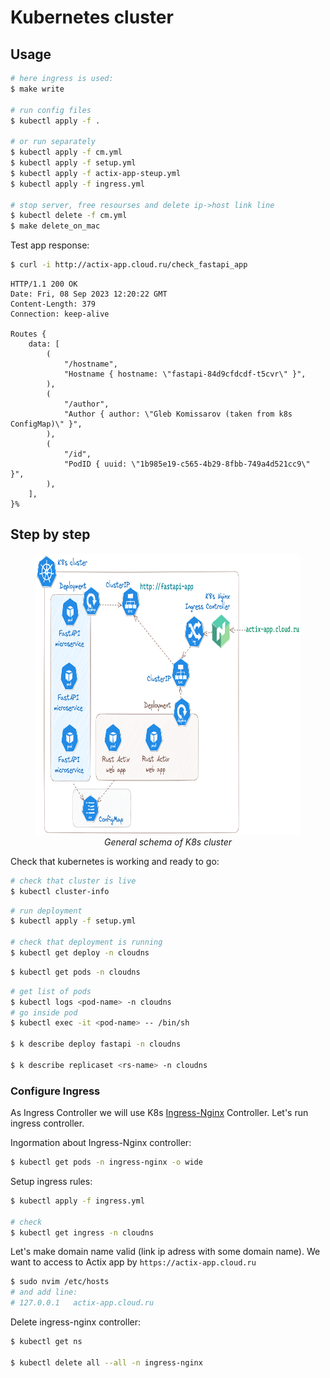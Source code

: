 # Kubernetes cluster

## Usage

```bash
# here ingress is used:
$ make write

# run config files
$ kubectl apply -f .

# or run separately
$ kubectl apply -f cm.yml
$ kubectl apply -f setup.yml
$ kubectl apply -f actix-app-steup.yml
$ kubectl apply -f ingress.yml

# stop server, free resourses and delete ip->host link line
$ kubectl delete -f cm.yml
$ make delete_on_mac
```

Test app response:

```bash
$ curl -i http://actix-app.cloud.ru/check_fastapi_app
```

```
HTTP/1.1 200 OK
Date: Fri, 08 Sep 2023 12:20:22 GMT
Content-Length: 379
Connection: keep-alive

Routes {
    data: [
        (
            "/hostname",
            "Hostname { hostname: \"fastapi-84d9cfdcdf-t5cvr\" }",
        ),
        (
            "/author",
            "Author { author: \"Gleb Komissarov (taken from k8s ConfigMap)\" }",
        ),
        (
            "/id",
            "PodID { uuid: \"1b985e19-c565-4b29-8fbb-749a4d521cc9\" }",
        ),
    ],
}%
```

## Step by step

<center>
<figure>
    <img src="../imgs/k8s-cluster-v1.png" height="450">
    <figcaption><i>General schema of K8s cluster</i></figcaption>
</figure>
</center>

Check that kubernetes is working and ready to go:

```bash
# check that cluster is live
$ kubectl cluster-info
```

```bash
# run deployment
$ kubectl apply -f setup.yml

# check that deployment is running
$ kubectl get deploy -n cloudns
```

```bash
$ kubectl get pods -n cloudns
```

```bash
# get list of pods
$ kubectl logs <pod-name> -n cloudns
# go inside pod
$ kubectl exec -it <pod-name> -- /bin/sh

$ k describe deploy fastapi -n cloudns

$ k describe replicaset <rs-name> -n cloudns
```

### Configure Ingress

As Ingress Controller we will use K8s [Ingress-Nginx](https://kubernetes.github.io/ingress-nginx/deploy/) Controller. Let's run ingress controller.

Ingormation about Ingress-Nginx controller:

```bash
$ kubectl get pods -n ingress-nginx -o wide
```

Setup ingress rules:

```bash
$ kubectl apply -f ingress.yml

# check
$ kubectl get ingress -n cloudns
```

Let's make domain name valid (link ip adress with some domain name). We want to access to Actix app by `https://actix-app.cloud.ru`

```bash
$ sudo nvim /etc/hosts
# and add line:
# 127.0.0.1   actix-app.cloud.ru
```

Delete ingress-nginx controller:

```bash
$ kubectl get ns

$ kubectl delete all --all -n ingress-nginx
```
